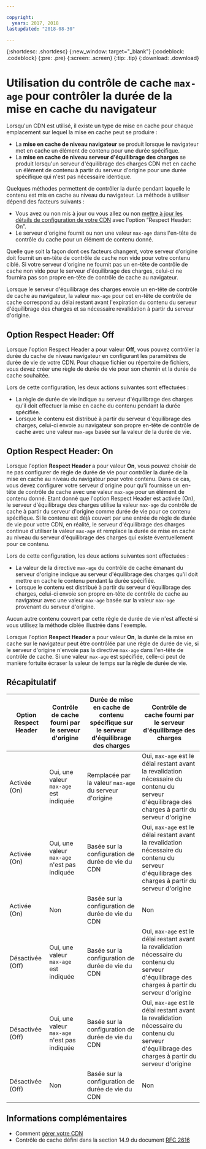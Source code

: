 ```yaml
---

copyright:
  years: 2017, 2018
lastupdated: "2018-08-30"

---
```


{:shortdesc: .shortdesc}
{:new_window: target="_blank"}
{:codeblock: .codeblock}
{:pre: .pre}
{:screen: .screen}
{:tip: .tip}
{:download: .download}

# Utilisation du contrôle de cache `max-age` pour contrôler la durée de la mise en cache du navigateur

Lorsqu'un CDN est utilisé, il existe un type de mise en cache pour chaque emplacement sur lequel la mise en cache peut se produire :
  * La **mise en cache de niveau navigateur** se produit lorsque le navigateur met en cache un élément de contenu pour une durée spécifique. 
  * La **mise en cache de niveau serveur d'équilibrage des charges** se produit lorsqu'un serveur d'équilibrage des charges CDN met en cache un élément de contenu à partir du serveur d'origine pour une durée spécifique qui n'est pas nécessaire identique. 

Quelques méthodes permettent de contrôler la durée pendant laquelle le contenu est mis en cache au niveau du navigateur. La méthode à utiliser dépend des facteurs suivants :
  * Vous avez ou non mis à jour ou vous allez ou non [mettre à jour les détails de configuration de votre CDN](https://console.bluemix.net/docs/infrastructure/CDN/how-to.html#updating-cdn-configuration-details) avec l'option “Respect Header: On”.
  * Le serveur d'origine fournit ou non une valeur `max-age` dans l'en-tête de contrôle du cache pour un élément de contenu donné. 

Quelle que soit la façon dont ces facteurs changent, votre serveur d'origine doit fournit un en-tête de contrôle de cache non vide pour votre contenu ciblé. Si votre serveur d'origine ne fournit pas un en-tête de contrôle de cache non vide pour le serveur d'équilibrage des charges, celui-ci ne fournira pas son propre en-tête de contrôle de cache au navigateur. 

Lorsque le serveur d'équilibrage des charges envoie un en-tête de contrôle de cache au navigateur, la valeur `max-age` pour cet en-tête de contrôle de cache correspond au délai restant avant l'expiration du contenu du serveur d'équilibrage des charges et sa nécessaire revalidation à partir du serveur d'origine.  

## Option Respect Header: Off
Lorsque l'option Respect Header a pour valeur **Off**, vous pouvez contrôler la durée du cache de niveau navigateur en configurant les paramètres de durée de vie de votre CDN. Pour chaque fichier ou répertoire de fichiers, vous devez créer une règle de durée de vie pour son chemin et la durée de cache souhaitée. 

Lors de cette configuration, les deux actions suivantes sont effectuées :
  * La règle de durée de vie indique au serveur d'équilibrage des charges qu'il doit effectuer la mise en cache du contenu pendant la durée spécifiée. 
  * Lorsque le contenu est distribué à partir du serveur d'équilibrage des charges, celui-ci envoie au navigateur son propre en-tête de contrôle de cache avec une valeur `max-age` basée sur la valeur de la durée de vie. 

## Option Respect Header: On
Lorsque l'option  **Respect Header** a pour valeur **On**, vous pouvez choisir de ne pas configurer de règle de durée de vie pour contrôler la durée de la mise en cache au niveau du navigateur pour votre contenu. Dans ce cas, vous devez configurer votre serveur d'origine pour qu'il fournisse un en-tête de contrôle de cache avec une valeur `max-age` pour un élément de contenu donné. Etant donné que l'option Respect Header est activée (On), le serveur d'équilibrage des charges utilise la valeur `max-age` du contrôle de cache à partir du serveur d'origine comme durée de vie pour ce contenu spécifique. Si le contenu est déjà couvert par une entrée de règle de durée de vie pour votre CDN, en réalité, le serveur d'équilibrage des charges continue d'utiliser la valeur `max-age` et remplace la durée de mise en cache au niveau du serveur d'équilibrage des charges qui existe éventuellement pour ce contenu. 

Lors de cette configuration, les deux actions suivantes sont effectuées :
  * La valeur de la directive `max-age` du contrôle de cache émanant du serveur d'origine indique au serveur d'équilibrage des charges qu'il doit mettre en cache le contenu pendant la durée spécifiée. 
  * Lorsque le contenu est distribué à partir du serveur d'équilibrage des charges, celui-ci envoie son propre en-tête de contrôle de cache au navigateur avec une valeur `max-age` basée sur la valeur `max-age` provenant du serveur d'origine. 

Aucun autre contenu couvert par cette règle de durée de vie n'est affecté si vous utilisez la méthode ciblée illustrée dans l'exemple. 

Lorsque l'option **Respect Header** a pour valeur **On**, la durée de la mise en cache sur le navigateur peut être contrôlée par une règle de durée de vie, si le serveur d'origine n'envoie pas la directive `max-age` dans l'en-tête de contrôle de cache. Si une valeur `max-age` est spécifiée, celle-ci peut de manière fortuite écraser la valeur de temps sur la règle de durée de vie. 

## Récapitulatif

|Option Respect Header|Contrôle de cache fourni par le serveur d'origine|Durée de mise en cache de contenu spécifique sur le serveur d'équilibrage des charges|Contrôle de cache fourni par le serveur d'équilibrage des charges|
|---|---|---|---|
|Activée (On)|Oui, une valeur `max-age` est indiquée|Remplacée par la valeur `max-age` du serveur d'origine|Oui, `max-age` est le délai restant avant la revalidation nécessaire du contenu du serveur d'équilibrage des charges à partir du serveur d'origine|
|Activée (On)|Oui, une valeur `max-age` n'est pas indiquée|Basée sur la configuration de durée de vie du CDN|Oui, `max-age` est le délai restant avant la revalidation nécessaire du contenu du serveur d'équilibrage des charges à partir du serveur d'origine|
|Activée (On)|Non|Basée sur la configuration de durée de vie du CDN|Non|
|Désactivée (Off)|Oui, une valeur `max-age` est indiquée|Basée sur la configuration de durée de vie du CDN|Oui, `max-age` est le délai restant avant la revalidation nécessaire du contenu du serveur d'équilibrage des charges à partir du serveur d'origine|
|Désactivée (Off)|Oui, une valeur `max-age` n'est pas indiquée|Basée sur la configuration de durée de vie du CDN|Oui, `max-age` est le délai restant avant la revalidation nécessaire du contenu du serveur d'équilibrage des charges à partir du serveur d'origine|
|Désactivée (Off)|Non|Basée sur la configuration de durée de vie du CDN|Non|

## Informations complémentaires
* Comment [gérer votre CDN](https://console.bluemix.net/docs/infrastructure/CDN/how-to.html)
* Contrôle de cache défini dans la section 14.9 du document [RFC 2616](https://www.ietf.org/rfc/rfc2616.txt)
